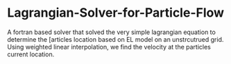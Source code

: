 # Lagrangian-Solver-for-Particle-Flow
A fortran based solver that solved the very simple lagrangian equation to determine the [articles location based on EL model on an unstrcutrued grid.
Using weighted linear interpolation, we find the velocity at the particles current location.

